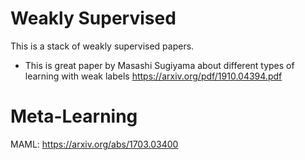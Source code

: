 # Weakly Supervised
This is a stack of weakly supervised papers.

* This is great paper by Masashi Sugiyama about different types of learning with weak labels
https://arxiv.org/pdf/1910.04394.pdf


# Meta-Learning
MAML: https://arxiv.org/abs/1703.03400

